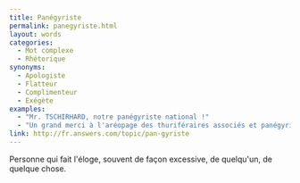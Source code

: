 ```yaml
---
title: Panégyriste
permalink: panegyriste.html
layout: words
categories:
  - Mot complexe
  - Rhétorique
synonyms:
  - Apologiste
  - Flatteur
  - Complimenteur
  - Exégète
examples:
  - "Mr. TSCHIRHARD, notre panégyriste national !"
  - "Un grand merci à l'aréopage des thuriféraires associés et panégyristes associés !!!"
link: http://fr.answers.com/topic/pan-gyriste
---
```


Personne qui fait l'éloge, souvent de façon excessive, de quelqu'un, de quelque chose.
